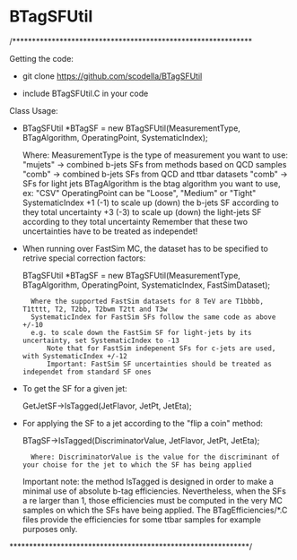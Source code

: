 # BTagSFUtil
/*************************************************************

Getting the code:

 - git clone https://github.com/scodella/BTagSFUtil
 
 - include BTagSFUtil.C in your code

Class Usage:

 - BTagSFUtil *BTagSF = new BTagSFUtil(MeasurementType, BTagAlgorithm, OperatingPoint, SystematicIndex);
   
      Where: MeasurementType is the type of measurement you want to use:
                             "mujets" -> combined b-jets SFs from methods based on QCD samples
                             "comb"   -> combined b-jets SFs from QCD and ttbar datasets
                             "comb"   -> SFs for light jets
             BTagAlgorithm is the btag algorithm you want to use, ex: "CSV"
             OperatingPoint can be "Loose", "Medium" or "Tight"
             SystematicIndex +1 (-1) to scale up (down) the b-jets SF according to they total uncertainty
                             +3 (-3) to scale up (down) the light-jets SF according to they total uncertainty
                             Remember that these two uncertainties have to be treated as independet!

 - When running over FastSim MC, the dataset has to be specified to retrive special correction factors:
  
      BTagSFUtil *BTagSF = new BTagSFUtil(MeasurementType, BTagAlgorithm, OperatingPoint, SystematicIndex, FastSimDataset);
 
         Where the supported FastSim datasets for 8 TeV are T1bbbb, T1tttt, T2, T2bb, T2bwm T2tt and T3w
         SystematicIndex for FastSim SFs follow the same code as above +/-10 
	     e.g. to scale down the FastSim SF for light-jets by its uncertainty, set SystematicIndex to -13
             Note that for FastSim indepenent SFs for c-jets are used, with SystematicIndex +/-12
             Important: FastSim SF uncertainties should be treated as independet from standard SF ones
   
 - To get the SF for a given jet:

      GetJetSF->IsTagged(JetFlavor, JetPt, JetEta);

 - For applying the SF to a jet according to the "flip a coin" method:

      BTagSF->IsTagged(DiscriminatorValue, JetFlavor, JetPt, JetEta);

         Where: DiscriminatorValue is the value for the discriminant of your choise for the jet to which the SF has being applied
 
      Important note: the method IsTagged is designed in order to make a minimal use of absolute b-tag efficiencies. Nevertheless, when the SFs a re larger than 1, those efficiencies must be computed in the very MC samples on which the SFs have being applied. The BTagEfficiencies/*.C files provide the efficiencies for some ttbar samples for example purposes only.

*************************************************************/
